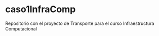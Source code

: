 # caso1InfraComp
Repositorio con el proyecto de Transporte para el curso Infraestructura Computacional
